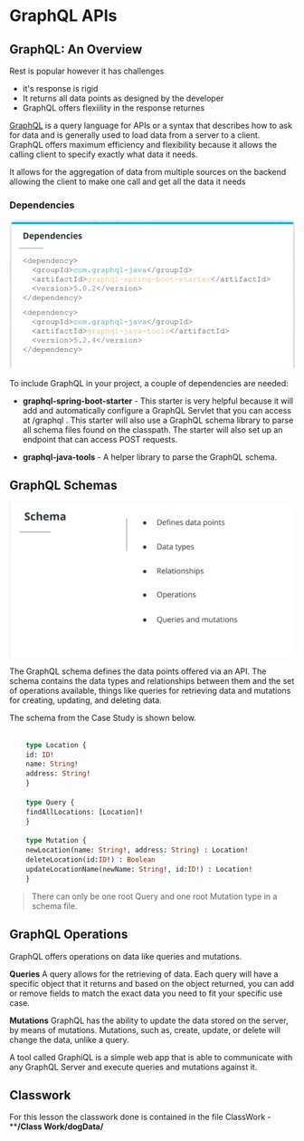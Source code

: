 # GraphQL APIs

## GraphQL: An Overview

Rest is popular however it has challenges

- it's response is rigid
- It returns all data points as designed by the developer
- GraphQL offers flexiility in the response returnes

[GraphQL](https://graphql.org/) is a query language for APIs or a syntax that describes how to ask for data and is generally used to load data from a server to a client. GraphQL offers maximum efficiency and flexibility because it allows the calling client to specify exactly what data it needs.

It allows for the aggregation of data from multiple sources on the backend allowing the client to make one call and get all the data it needs

### Dependencies

![Dependencies](./graphql-dependencies.png)

To include GraphQL in your project, a couple of dependencies are needed:

- **graphql-spring-boot-starter** - This starter is very helpful because it will add and automatically configure a GraphQL Servlet that you can access at /graphql . This starter will also use a GraphQL schema library to parse all schema files found on the classpath. The starter will also set up an endpoint that can access POST requests.

- **graphql-java-tools** - A helper library to parse the GraphQL schema.

## GraphQL Schemas

![Schemas](./graphql-schema.png)

The GraphQL schema defines the data points offered via an API. The schema contains the data types and relationships between them and the set of operations available, things like queries for retrieving data and mutations for creating, updating, and deleting data.

The schema from the Case Study is shown below.

```graphql

    type Location {
    id: ID!
    name: String!
    address: String!
    }

    type Query {
    findAllLocations: [Location]!
    }

    type Mutation {
    newLocation(name: String!, address: String) : Location!
    deleteLocation(id:ID!) : Boolean
    updateLocationName(newName: String!, id:ID!) : Location!
    }

```

> There can only be one root Query and one root Mutation type in a schema file.

## GraphQL Operations

GraphQL offers operations on data like queries and mutations.

**Queries**
A query allows for the retrieving of data. Each query will have a specific object that it returns and based on the object returned, you can add or remove fields to match the exact data you need to fit your specific use case.

**Mutations**
GraphQL has the ability to update the data stored on the server, by means of mutations. Mutations, such as, create, update, or delete will change the data, unlike a query.

A tool called GraphiQL is a simple web app that is able to communicate with any GraphQL Server and execute queries and mutations against it.

## Classwork

For this lesson the classwork done is contained in the file ClassWork - ****/Class Work/dogData/**
